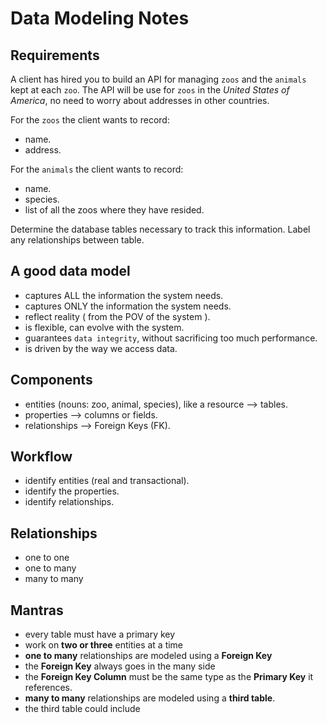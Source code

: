 # Data Modeling Notes

## Requirements

A client has hired you to build an API for managing `zoos` and the `animals` kept at each `zoo`. The API will be use for `zoos` in the _United States of America_, no need to worry about addresses in other countries.

For the `zoos` the client wants to record:

- name.
- address.

For the `animals` the client wants to record:

- name.
- species.
- list of all the zoos where they have resided.

Determine the database tables necessary to track this information.
Label any relationships between table.

## A good data model

- captures ALL the information the system needs.
- captures ONLY the information the system needs.
- reflect reality ( from the POV of the system ).
- is flexible, can evolve with the system.
- guarantees `data integrity`, without sacrificing too much performance.
- is driven by the way we access data.

## Components

- entities (nouns: zoo, animal, species), like a resource --> tables.
- properties --> columns or fields.
- relationships --> Foreign Keys (FK).

## Workflow

- identify entities (real and transactional).
- identify the properties.
- identify relationships.

## Relationships

- one to one
- one to many
- many to many

## Mantras

- every table must have a primary key
- work on **two or three** entities at a time
- **one to many** relationships are modeled using a **Foreign Key**
- the **Foreign Key** always goes in the many side
- the **Foreign Key Column** must be the same type as the **Primary Key** it references.
- **many to many** relationships are modeled using a **third table**.
- the third table could include
